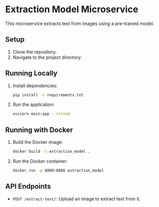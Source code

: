 # Extraction Model Microservice

This microservice extracts text from images using a pre-trained model.

## Setup

1. Clone the repository.
2. Navigate to the project directory.

## Running Locally

1. Install dependencies:
    ```sh
    pip install -r requirements.txt
    ```

2. Run the application:
    ```sh
    uvicorn main:app --reload
    ```

## Running with Docker

1. Build the Docker image:
    ```sh
    docker build -t extraction_model .
    ```

2. Run the Docker container:
    ```sh
    docker run -p 8000:8000 extraction_model
    ```

## API Endpoints

- `POST /extract-text/`: Upload an image to extract text from it.